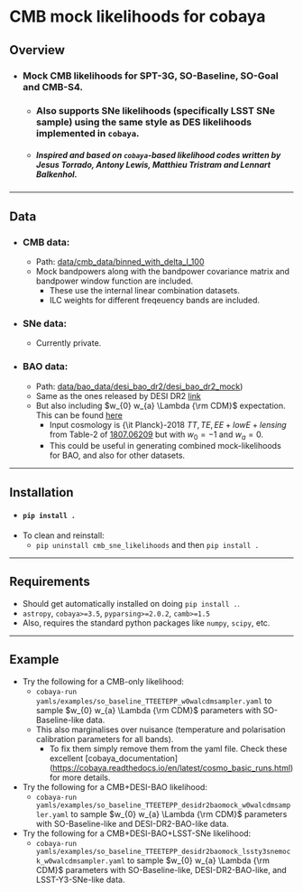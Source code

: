 # CMB mock likelihoods for cobaya

## Overview
* ### Mock CMB likelihoods for SPT-3G, SO-Baseline, SO-Goal and CMB-S4.
  * ### Also supports SNe likelihoods (specifically LSST SNe sample) using the same style as DES likelihoods implemented in `cobaya`.
  * ##### Inspired and based on `cobaya`-based likelihood codes written by Jesus *Torrado*, Antony *Lewis*, Matthieu *Tristram* and Lennart *Balkenhol*.
---
## Data
* ### CMB data:
  * Path: [data/cmb_data/binned_with_delta_l_100](https://github.com/sriniraghunathan/CMB_cobaya_likelihoods_and_sampling/data/cmb_data/binned_with_delta_l_100/)
  * Mock bandpowers along with the bandpower covariance matrix and bandpower window function are included.
    * These use the internal linear combination datasets.
    * ILC weights for different freqeuency bands are included.
* ### SNe data:
  * Currently private.
* ### BAO data:
  * Path: [data/bao_data/desi_bao_dr2/desi_bao_dr2_mock](https://github.com/sriniraghunathan/CMB_cobaya_likelihoods_and_sampling/data/bao_data/desi_bao_dr2/desi_bao_dr2_mock))
  * Same as the ones released by DESI DR2 [link](https://github.com/CobayaSampler/bao_data/desi_bao_dr2)
  * But also including $w_{0} w_{a} \Lambda {\rm CDM}$ expectation. This can be found [here](https://github.com/sriniraghunathan/CMB_cobaya_likelihoods_and_sampling/data/bao_data/desi_bao_dr2/desi_bao_dr2_mock/desi_gaussian_bao_ALL_GCcomb_mean_camb.txt)
    * Input cosmology is {\it Planck}-2018 $TT,TE,EE+lowE+lensing$ from Table-2 of [1807.06209](https://arxiv.org/pdf/1807.06209) but with $w_{0}=-1$ and $w_{a}=0$.
    * This could be useful in generating combined mock-likelihoods for BAO, and also for other datasets.
---
## Installation
* #### `pip install .`
* To clean and reinstall:
  * `pip uninstall cmb_sne_likelihoods` and then `pip install .`
---
## Requirements
* Should get automatically installed on doing `pip install .`. 
* `astropy`, `cobaya>=3.5`, `pyparsing>=2.0.2`, `camb>=1.5`
* Also, requires the standard python packages like `numpy`, `scipy`, etc.
---
## Example
* Try the following for a CMB-only likelihood:
  * `cobaya-run yamls/examples/so_baseline_TTEETEPP_w0walcdmsampler.yaml` to sample $w_{0} w_{a} \Lambda {\rm CDM}$ parameters with SO-Baseline-like data.
  * This also marginalises over nuisance (temperature and polarisation calibration parameters for all bands).
    * To fix them simply remove them from the yaml file. Check these excellent [cobaya_documentation] (https://cobaya.readthedocs.io/en/latest/cosmo_basic_runs.html) for more details.
* Try the following for a CMB+DESI-BAO likelihood:
  * `cobaya-run yamls/examples/so_baseline_TTEETEPP_desidr2baomock_w0walcdmsampler.yaml` to sample $w_{0} w_{a} \Lambda {\rm CDM}$ parameters with SO-Baseline-like and DESI-DR2-BAO-like data.
* Try the following for a CMB+DESI-BAO+LSST-SNe likelihood:
  * `cobaya-run yamls/examples/so_baseline_TTEETEPP_desidr2baomock_lssty3snemock_w0walcdmsampler.yaml` to sample $w_{0} w_{a} \Lambda {\rm CDM}$ parameters with SO-Baseline-like, DESI-DR2-BAO-like, and LSST-Y3-SNe-like data.

  
    
